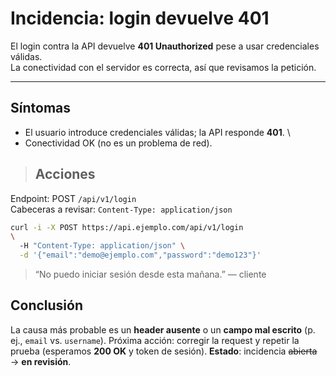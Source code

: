 # **Incidencia: login devuelve 401**

El login contra la API devuelve **401 Unauthorized** pese a usar credenciales válidas.
\
La conectividad con el servidor es correcta, así que revisamos la petición.
 
 ---

## **Síntomas**
+ El usuario introduce credenciales válidas; la API responde **401**.
\
+ Conectividad OK (no es un problema de red).

> ## **Acciones**

Endpoint: POST `/api/v1/login`
\
Cabeceras a revisar: `Content-Type: application/json`
```bash
curl -i -X POST https://api.ejemplo.com/api/v1/login 
\
  -H "Content-Type: application/json" \
  -d '{"email":"demo@ejemplo.com","password":"demo123"}'
```
>“No puedo iniciar sesión desde esta mañana.” — cliente

## **Conclusión**
La causa más probable es un **header ausente** o un **campo mal escrito** (p. ej.,  `email` vs. `username`).
Próxima acción: corregir la request y repetir la prueba (esperamos **200 OK** y token de sesión).
**Estado**: incidencia ~~abierta~~ → **en revisión**.

